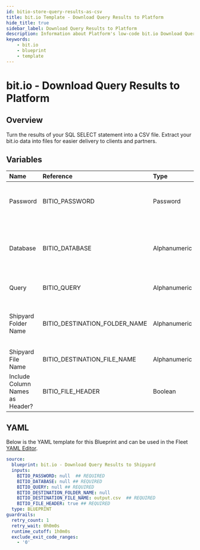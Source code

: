 ```yaml
---
id: bitio-store-query-results-as-csv
title: bit.io Template - Download Query Results to Platform
hide_title: true
sidebar_label: Download Query Results to Platform
description: Information about Platform's low-code bit.io Download Query Results to Platform blueprint. Turn the results of your SQL SELECT statement into a CSV file. 
keywords:
    - bit.io
    - blueprint
    - template
---
```


# bit.io - Download Query Results to Platform

## Overview
Turn the results of your SQL SELECT statement into a CSV file. Extract your bit.io data into files for easier delivery to clients and partners.

## Variables

| Name | Reference | Type | Required | Default | Options | Description |
|:-----|:----------|:-----|:---------|:--------|:--------|:------------|
| Password | BITIO_PASSWORD  | Password |:white_check_mark: | - | - | Password associated to your bit.io account. For more information, see the Authorization documentation. |
| Database | BITIO_DATABASE  | Alphanumeric |:white_check_mark: | - | - | Name of the database to connect to. This is the same as your current repository name, which has the structure user_name/repo_name. |
| Query | BITIO_QUERY  | Alphanumeric |:white_check_mark: | - | - | A SELECT statement that returns data. Formatting is ignored. |
| Shipyard Folder Name | BITIO_DESTINATION_FOLDER_NAME  | Alphanumeric |:heavy_minus_sign: | - | - | The folder structure that you want your file to be created in. If left blank, the file will be created in the home directory. |
| Shipyard File Name | BITIO_DESTINATION_FILE_NAME  | Alphanumeric |:white_check_mark: | `output.csv` | - | The file name that you want your generated file to have. |
| Include Column Names as Header? | BITIO_FILE_HEADER  | Boolean |:white_check_mark: | `True` | - | If checked, your file will include a header row with column names. |


## YAML
Below is the YAML template for this Blueprint and can be used in the Fleet [YAML Editor](../../reference/fleets/yaml-editor.md).
```yaml
source:
  blueprint: bit.io - Download Query Results to Shipyard
  inputs:
    BITIO_PASSWORD: null  ## REQUIRED
    BITIO_DATABASE: null ## REQUIRED
    BITIO_QUERY: null ## REQUIRED
    BITIO_DESTINATION_FOLDER_NAME: null
    BITIO_DESTINATION_FILE_NAME: output.csv  ## REQUIRED
    BITIO_FILE_HEADER: true ## REQUIRED
  type: BLUEPRINT
guardrails:
  retry_count: 1
  retry_wait: 0h0m0s
  runtime_cutoff: 1h0m0s
  exclude_exit_code_ranges:
    - '0'

```
